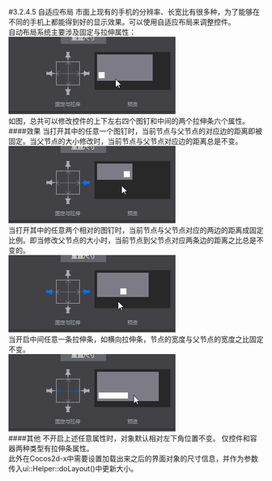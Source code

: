 #3.2.4.5 自适应布局
市面上现有的手机的分辨率、长宽比有很多种，为了能够在不同的手机上都能得到好的显示效果。可以使用自适应布局来调整控件。  
自动布局系统主要涉及固定与拉伸属性：  
![image](res/imaged3.gif)  
如图，总共可以修改控件的上下左右四个图钉和中间的两个拉伸条六个属性。  
####效果
当打开其中的任意一个图钉时，当前节点与父节点的对应边的距离即被固定。当父节点的大小修改时，当前节点与父节点对应边的距离总是不变。  
![image](res/imaged4.gif)    
当打开其中的任意两个相对的图钉时，当前节点与父节点对应的两边的距离成固定比例。即当修改父节点的大小时，当前节点到父节点对应两条边的距离之比总是不变的。  
![image](res/imaged5.gif)  
当开启中间任意一条拉伸条，如横向拉伸条，节点的宽度与父节点的宽度之比固定不变。  
![image](res/imaged6.gif)  
####其他
不开启上述任意属性时，对象默认相对左下角位置不变。
仅控件和容器两种类型有拉伸条属性。  
此外在Cocos2d-x中需要设置加载出来之后的界面对象的尺寸信息，并作为参数传入ui::Helper::doLayout()中更新大小。